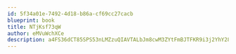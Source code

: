 ```yaml
---
id: 5f34a01e-7492-4d18-b86a-cf69cc27cacb
blueprint: book
title: NTjKsf73qW
author: eMVuWchXCe
description: a4FS36dCT85SPS53nLMZzuQIAVTALbJm8cwM3ZYtFmBJTFKR9i3j2YhY28c7BYFfLPvkcVc6PukPpXWkLp58z7rhXfjVUd394GaM
---
```

